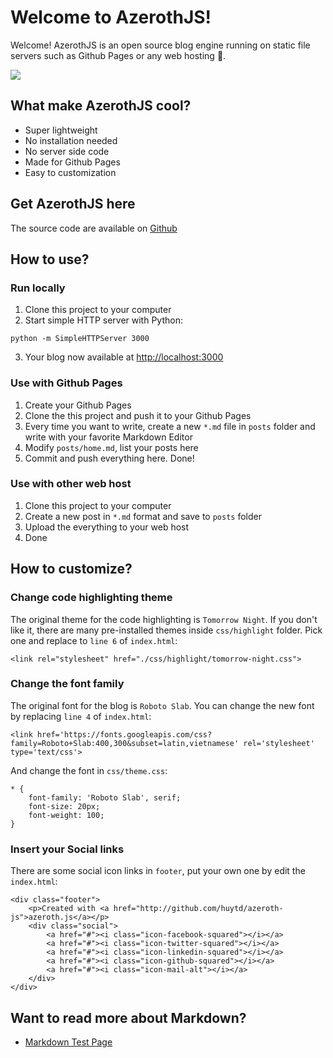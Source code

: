 # Welcome to AzerothJS!

Welcome! AzerothJS is an open source blog engine running on static file servers such as Github Pages or any web hosting :bell:.

![](./img/azeroth_screenshot.png)

## What make AzerothJS cool?

- Super lightweight
- No installation needed
- No server side code
- Made for Github Pages
- Easy to customization

## Get AzerothJS here

The source code are available on [Github](http://github.com/huytd/azeroth-js)

## How to use?

### Run locally
1. Clone this project to your computer
2. Start simple HTTP server with Python:
  ```
  python -m SimpleHTTPServer 3000
  ```
3. Your blog now available at [http://localhost:3000](http://localhost:3000)

### Use with Github Pages
1. Create your Github Pages
2. Clone the this project and push it to your Github Pages
3. Every time you want to write, create a new `*.md` file in `posts` folder and write with your favorite Markdown Editor
4. Modify `posts/home.md`, list your posts here
5. Commit and push everything here. Done!

### Use with other web host
1. Clone this project to your computer
2. Create a new post in `*.md` format and save to `posts` folder
3. Upload the everything to your web host
4. Done

## How to customize?

### Change code highlighting theme
The original theme for the code highlighting is `Tomorrow Night`. If you don't like it, there are many pre-installed themes inside `css/highlight` folder. Pick one and replace to `line 6` of `index.html`:

```
<link rel="stylesheet" href="./css/highlight/tomorrow-night.css">
```

### Change the font family
The original font for the blog is `Roboto Slab`. You can change the new font by replacing `line 4` of `index.html`:

```
<link href='https://fonts.googleapis.com/css?family=Roboto+Slab:400,300&subset=latin,vietnamese' rel='stylesheet' type='text/css'>
```

And change the font in `css/theme.css`:

```
* {
    font-family: 'Roboto Slab', serif;
    font-size: 20px;
    font-weight: 100;
}
```

### Insert your Social links
There are some social icon links in `footer`, put your own one by edit the `index.html`:

```
<div class="footer">
    <p>Created with <a href="http://github.com/huytd/azeroth-js">azeroth.js</a></p>
    <div class="social">
        <a href="#"><i class="icon-facebook-squared"></i></a>
        <a href="#"><i class="icon-twitter-squared"></i></a>
        <a href="#"><i class="icon-linkedin-squared"></i></a>
        <a href="#"><i class="icon-github-squared"></i></a>
        <a href="#"><i class="icon-mail-alt"></i></a>
    </div>
</div>
```

## Want to read more about Markdown?

- [Markdown Test Page](#lorem-ipsum)
